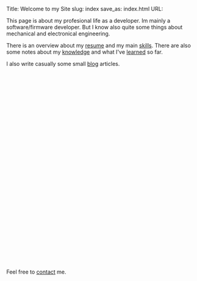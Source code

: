Title: Welcome to my Site
slug: index
save_as: index.html
URL:

This page is about my profesional life as a developer. Im mainly a software/firmware developer. But I know also quite some things about mechanical and electronical engineering.

There is an overview about my [resume]({filename}/pages/resume.md) and my main [skills]({filename}/pages/skills.md). There are also some notes about my [knowledge]({filename}/pages/books.md) and what I've [learned]({filename}/pages/courses.md) so far.

I also write casually some small [blog]({filename}/pages/blog.md) articles.


<div id="sourrounding_div" style="height:500px">
<canvas id="myCanvas">
</canvas>
</div>


Feel free to [contact]({filename}/pages/contact.md) me.


<script src="scripts/wordcloud2.js"></script>

<script>

// size of canvas: http://stackoverflow.com/a/25083938/1272072
var div = document.getElementById("sourrounding_div");
var canvas = document.getElementById("myCanvas");
canvas.height = div.offsetHeight;
canvas.width  = div.offsetWidth;

function TagInfos(name, url, size) {
  this.name = name;
  this.url = url;
  this.size = size;
}


var tagList = [new TagInfos("C", "/tags.html#c-ref", 70),
               new TagInfos("C++", "/tags.html#cpp-ref", 80),
               new TagInfos("Python", "/tags.html#python-ref", 50),
               new TagInfos("Agile", "/tags.html#agile-ref", 40),
               new TagInfos("Assembler", "/tags.html#assembler-ref", 35),
               new TagInfos("Calculus", "/tags.html#calculus-ref", 20),
               new TagInfos("Data Minig", "/tags.html#data_minig-ref", 15),
               new TagInfos("ETH", "/tags.html#eth-ref", 10),
               new TagInfos("Git", "/tags.html#git-ref", 50),
               new TagInfos("OOP", "/tags.html#oop-ref", 60),
               new TagInfos("Design Patterns", "/tags.html#oop-ref", 70),
               new TagInfos("Scrum", "/tags.html#scrum-ref", 20),
               new TagInfos("Statistics", "/tags.html#statistics-ref", 15),
               new TagInfos("SVN", "/tags.html#svn-ref", 20),
               new TagInfos("XP", "/tags.html#xp-ref", 20),
               new TagInfos("Computer Science", "/tags.html#computer_science-ref", 40),
               new TagInfos("Emacs", "/categories.html#emacs-ref", 15),
               new TagInfos("Mathematics", "/categories.html#mathematics-ref", 20),
               new TagInfos("Programming", "/categories.html#programming-ref", 50),
               new TagInfos("Software Development", "/categories.html#programming-ref", 40),
               new TagInfos("Version Control", "/categories.html#version_control-ref", 20),
               new TagInfos("SystemC", "/systemc.html", 20),
               new TagInfos("Linux", "/tags.html#linux-ref", 35),
               new TagInfos("Lisp", "/tags.html#lisp-ref", 25),
               new TagInfos("Embedded Systems", "/tags.html#embedded_systems-ref", 50)
];



function getListForCloud() {
    var data = []
    for (var i = 0; i < tagList.length; i++) {
        data.push([tagList[i].name, tagList[i].size]);
    }
    return data;
}

function getUrlForTag(name) {
    for (var i = 0; i < tagList.length; i++) {
        if(name == tagList[i].name) {
            return "http://lukaswoodtli.github.io" + tagList[i].url;
        }
    }
    return false;
}






WordCloud(document.getElementById('myCanvas'), {list:  getListForCloud(),
                                                click: function(item) {
                                                             var url = getUrlForTag(item[0])
                                                             if (url)
                                                                 window.open(url, "_self");
                                                       },
                                                 minRotation : 0, maxRotation : 0,
                                                 rotateRatio: 0,
                                                 color: "#3300FF",
                                                 gridSize: 20
                                               }
);
</script>
